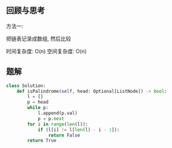 ## 回顾与思考

方法一:

把链表记录成数组, 然后比较

时间复杂度: O(n)
空间复杂度: O(n)

## 题解

```python
class Solution:
    def isPalindrome(self, head: Optional[ListNode]) -> bool:
        l = []
        p = head
        while p:
            l.append(p.val)
            p = p.next
        for i in range(len(l)):
            if (l[i] != l[len(l) - i - 1]):
                return False
        return True
```
